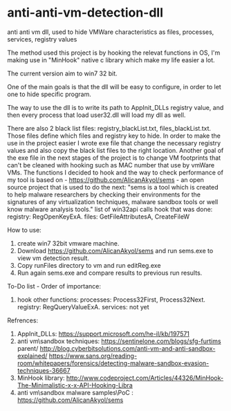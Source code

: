# anti-anti-vm-detection-dll
anti anti vm dll, used to hide VMWare characteristics as files, processes, services, registry values

The method used this project is by hooking the relevat functions in OS, I'm making use in "MinHook" native c library which make my life easier a lot.

The current version aim to win7 32 bit.

One of the main goals is that the dll will be easy to configure, in order to let one to hide specific program.

The way to use the dll is to write its path to AppInit_DLLs registry value, and then every process that load user32.dll will load my dll as well.

There are also 2 black list files: registry_blackList.txt, files_blackList.txt.
Those files define which files and registry key to hide.
In order to make the use in the project easier I wrote exe file that change the necessary registry values and also copy the black list files to the right location.
Another goal of the exe file in the next stages of the project is to change VM footprints that can't be cleaned with hooking such as MAC number that use by vmWare VMs.
The functions I decided to hook and the way to check performance of my tool is based on - https://github.com/AlicanAkyol/sems - an open source project that is used to do the next: "sems is a tool which is created to help malware researchers by checking their environments for the signatures of any virtualization techniques, malware sandbox tools or well know malware analysis tools."
list of win32api calls hook that was done:
registry: RegOpenKeyExA.
files: GetFileAttributesA, CreateFileW 




How to use:
1.	create win7 32bit vmware machine.
2.	Download https://github.com/AlicanAkyol/sems and run sems.exe to view vm detection result.
3.	Copy runFiles directory to vm and run editReg.exe	
4.	Run again sems.exe and compare results to previous run results.


To-Do list - Order of importance:
1.	hook other functions: 
processes: Process32First, Process32Next.
registry: RegQueryValueExA.
services: not yet

Refrences:
1.	AppInit_DLLs: https://support.microsoft.com/he-il/kb/197571
2.	anti vm\sandbox techniques:
 https://sentinelone.com/blogs/sfg-furtims parent/ 
http://blog.cyberbitsolutions.com/anti-vm-and-anti-sandbox-explained/ 
https://www.sans.org/reading-room/whitepapers/forensics/detecting-malware-sandbox-evasion-techniques-36667
3.	MinHook library: http://www.codeproject.com/Articles/44326/MinHook-The-Minimalistic-x-x-API-Hooking-Libra
4.	anti vm\sandbox malware samples\PoC : https://github.com/AlicanAkyol/sems
